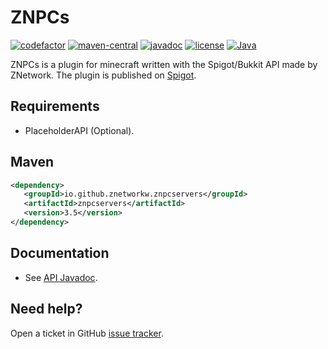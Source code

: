 # ZNPCs
[![codefactor](https://img.shields.io/codefactor/grade/github/ZNetworkW/znpc-servers)](https://www.codefactor.io/repository/github/ZNetworkW/znpc-servers)
[![maven-central](https://img.shields.io/maven-central/v/io.github.znetworkw.znpcservers/znpcservers)](https://img.shields.io/maven-central/v/io.github.znetworkw.znpcservers/znpcservers)
[![javadoc](https://javadoc.io/badge2/io.github.znetworkw.znpcservers/znpcservers/javadoc.svg?style=flat)](https://javadoc.io/doc/io.github.znetworkw.znpcservers/znpcservers)
[![license](https://img.shields.io/github/license/ZNetworkW/znpc-servers)](https://github.com/ZNetworkW/znpc-servers/blob/master/LICENSE)
[![Java](https://img.shields.io/badge/Java-8%2B-ff696c)](https://img.shields.io/badge/Java-8%2B-ff696c)

ZNPCs is a plugin for minecraft written with the Spigot/Bukkit API made by ZNetwork. The plugin is published on [Spigot](https://www.spigotmc.org/resources/znpcs-1-8-1-16-bungeecord-serversnpcs-open-source.80940/). 

## Requirements
* PlaceholderAPI (Optional).

## Maven

```xml
<dependency>
   <groupId>io.github.znetworkw.znpcservers</groupId>
   <artifactId>znpcservers</artifactId>
   <version>3.5</version>
</dependency>
```

## Documentation

* See [API Javadoc](https://javadoc.io/doc/io.github.znetworkw.znpcservers/znpcservers).

## Need help?

Open a ticket in GitHub [issue tracker](https://github.com/ZNetworkW/znpc-servers/issues).
